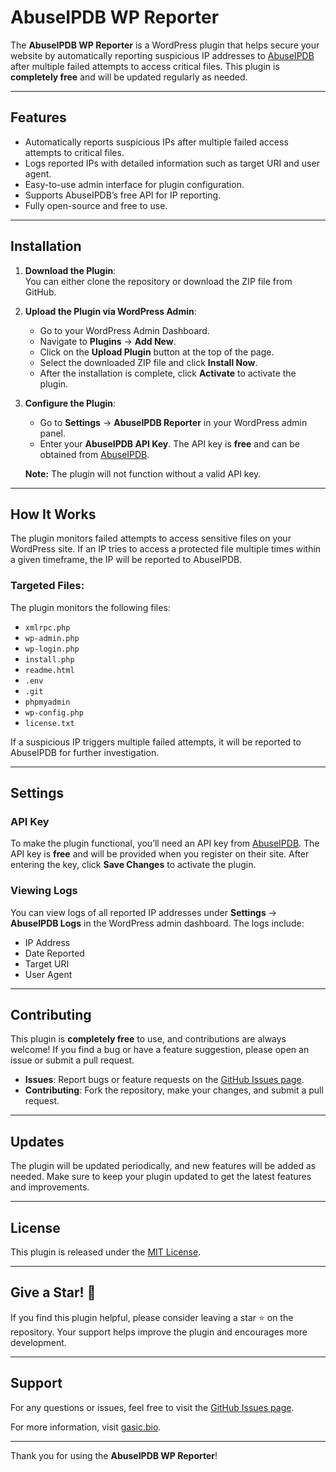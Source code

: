 # AbuseIPDB WP Reporter

The **AbuseIPDB WP Reporter** is a WordPress plugin that helps secure your website by automatically reporting suspicious IP addresses to [AbuseIPDB](https://www.abuseipdb.com) after multiple failed attempts to access critical files. This plugin is **completely free** and will be updated regularly as needed.

---

## Features

- Automatically reports suspicious IPs after multiple failed access attempts to critical files.
- Logs reported IPs with detailed information such as target URI and user agent.
- Easy-to-use admin interface for plugin configuration.
- Supports AbuseIPDB’s free API for IP reporting.
- Fully open-source and free to use.

---

## Installation

1. **Download the Plugin**:  
   You can either clone the repository or download the ZIP file from GitHub.

2. **Upload the Plugin via WordPress Admin**:  
   - Go to your WordPress Admin Dashboard.
   - Navigate to **Plugins** → **Add New**.
   - Click on the **Upload Plugin** button at the top of the page.
   - Select the downloaded ZIP file and click **Install Now**.
   - After the installation is complete, click **Activate** to activate the plugin.

3. **Configure the Plugin**:  
   - Go to **Settings** → **AbuseIPDB Reporter** in your WordPress admin panel.
   - Enter your **AbuseIPDB API Key**. The API key is **free** and can be obtained from [AbuseIPDB](https://www.abuseipdb.com).
   
   **Note:** The plugin will not function without a valid API key.

---

## How It Works

The plugin monitors failed attempts to access sensitive files on your WordPress site. If an IP tries to access a protected file multiple times within a given timeframe, the IP will be reported to AbuseIPDB.

### Targeted Files:
The plugin monitors the following files:
- `xmlrpc.php`
- `wp-admin.php`
- `wp-login.php`
- `install.php`
- `readme.html`
- `.env`
- `.git`
- `phpmyadmin`
- `wp-config.php`
- `license.txt`

If a suspicious IP triggers multiple failed attempts, it will be reported to AbuseIPDB for further investigation.

---

## Settings

### API Key
To make the plugin functional, you’ll need an API key from [AbuseIPDB](https://www.abuseipdb.com). The API key is **free** and will be provided when you register on their site. After entering the key, click **Save Changes** to activate the plugin.

### Viewing Logs
You can view logs of all reported IP addresses under **Settings** → **AbuseIPDB Logs** in the WordPress admin dashboard. The logs include:
- IP Address
- Date Reported
- Target URI
- User Agent

---

## Contributing

This plugin is **completely free** to use, and contributions are always welcome! If you find a bug or have a feature suggestion, please open an issue or submit a pull request.

- **Issues**: Report bugs or feature requests on the [GitHub Issues page](https://github.com/kristiangasic/abuseipdb-wp-reporter/issues).
- **Contributing**: Fork the repository, make your changes, and submit a pull request.

---

## Updates

The plugin will be updated periodically, and new features will be added as needed. Make sure to keep your plugin updated to get the latest features and improvements.

---

## License

This plugin is released under the [MIT License](LICENSE).

---

## Give a Star! 🌟

If you find this plugin helpful, please consider leaving a star ⭐ on the repository. Your support helps improve the plugin and encourages more development.

---

## Support

For any questions or issues, feel free to visit the [GitHub Issues page](https://github.com/kristiangasic/abuseipdb-wp-reporter/issues).

For more information, visit [gasic.bio](https://gasic.bio).

---

Thank you for using the **AbuseIPDB WP Reporter**!
